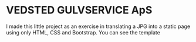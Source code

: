 # VEDSTED GULVSERVICE ApS

I made this little project as an exercise in translating a JPG into a static page using only HTML, CSS and Bootstrap.
You can see the template
